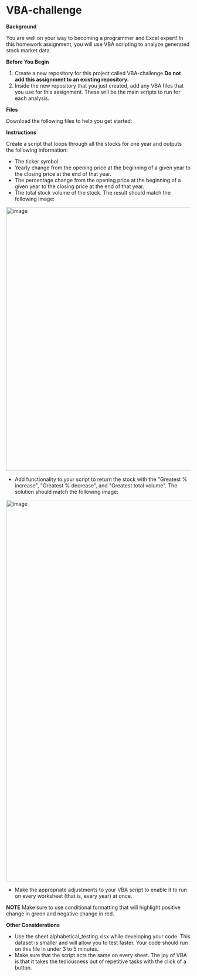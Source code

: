 # VBA-challenge
**Background**

You are well on your way to becoming a programmer and Excel expert! In this homework assignment, you will use VBA scripting to analyze generated stock market data.

**Before You Begin**

1. Create a new repository for this project called VBA-challenge.**Do not add this assignment to an existing repository.**
2. Inside the new repository that you just created, add any VBA files that you use for this assignment. These will be the main scripts to run for each analysis.

**Files**

Download the following files to help you get started:

**Instructions**

Create a script that loops through all the stocks for one year and outputs the following information:
* The ticker symbol
* Yearly change from the opening price at the beginning of a given year to the closing price at the end of that year.
* The percentage change from the opening price at the beginning of a given year to the closing price at the end of that year.
* The total stock volume of the stock. The result should match the following image:

<img width="718" alt="image" src="https://github.com/wsylliac/VBA-challenge/assets/140991773/ba72f8aa-1d69-4fe7-b50f-6175daf63cd1">

* Add functionality to your script to return the stock with the "Greatest % increase", "Greatest % decrease", and "Greatest total volume". The solution should match the following image:

<img width="1038" alt="image" src="https://github.com/wsylliac/VBA-challenge/assets/140991773/8675ce1e-cbc1-4def-bb40-a126f4819058">

* Make the appropriate adjustments to your VBA script to enable it to run on every worksheet (that is, every year) at once.


**NOTE**
Make sure to use conditional formatting that will highlight positive change in green and negative change in red.

**Other Considerations**

* Use the sheet alphabetical_testing.xlsx while developing your code. This dataset is smaller and will allow you to test faster. Your code should run on this file in under 3 to 5 minutes.
* Make sure that the script acts the same on every sheet. The joy of VBA is that it takes the tediousness out of repetitive tasks with the click of a button.


